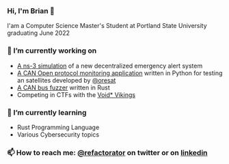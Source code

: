 ### Hi, I'm Brian 👋
I'am a Computer Science Master's Student at Portland State University graduating June 2022

### 🔭 I’m currently working on
* [A ns-3 simulation](https://github.com/Boneill3/ns3-wildfire-application) of a new decentralized emergency alert system
* [A CAN Open protocol monitoring application](https://github.com/oresat/CANopen-monitor) written in Python for testing an satellites developed by [@oresat](https://github.com/oresat) <br>
* [A CAN bus fuzzer](https://github.com/Rusty-CAN-Factory/rusty-can-fuzzer) written in Rust<br>
* Competing in CTFs with the [Void* Vikings](https://ctftime.org/team/111469)

### 🌱 I’m currently learning
* Rust Programming Language
* Various Cybersecurity topics

### 📫 How to reach me: [@refactorator](http://twitter.com/refactorator) on twitter or on [linkedin](www.linkedin.com/in/refactorator)

<!--
**Boneill3/Boneill3** is a ✨ _special_ ✨ repository because its `README.md` (this file) appears on your GitHub profile.

Here are some ideas to get you started:

- 🔭 I’m currently working on ...
- 🌱 I’m currently learning ...
- 👯 I’m looking to collaborate on ...
- 🤔 I’m looking for help with ...
- 💬 Ask me about ...
- 📫 How to reach me: ...
- 😄 Pronouns: ...
- ⚡ Fun fact: ...
-->
